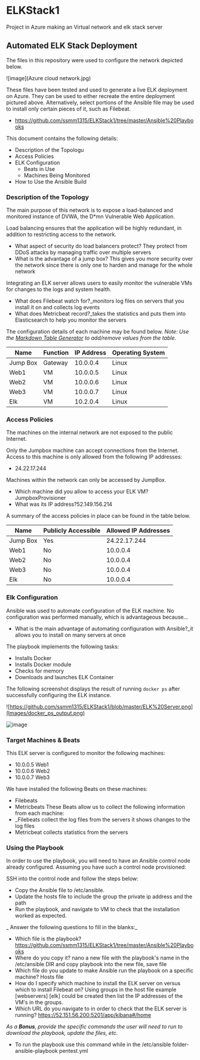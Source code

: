 # ELKStack1
Project in Azure making an Virtual network and elk stack server
## Automated ELK Stack Deployment

The files in this repository were used to configure the network depicted below.

![image](Azure cloud network.jpg)


These files have been tested and used to generate a live ELK deployment on Azure. They can be used to either recreate the entire deployment pictured above. Alternatively, select portions of the Ansible file may be used to install only certain pieces of it, such as Filebeat.

  - https://github.com/ssmm1315/ELKStack1/tree/master/Ansible%20Playbooks

This document contains the following details:
- Description of the Topologu
- Access Policies
- ELK Configuration
  - Beats in Use
  - Machines Being Monitored
- How to Use the Ansible Build


### Description of the Topology

The main purpose of this network is to expose a load-balanced and monitored instance of DVWA, the D*mn Vulnerable Web Application.

Load balancing ensures that the application will be highly redundant, in addition to restricting access to the network.
- What aspect of security do load balancers protect? They protect from DDoS attacks by managing traffic over multiple servers 
- What is the advantage of a jump box? This gives you more security over the network since there is only one to harden and manage for the whole network

Integrating an ELK server allows users to easily monitor the vulnerable VMs for changes to the logs and system health.
- What does Filebeat watch for?_monitors log files on servers that you install it on and collects log events
- What does Metricbeat record?_takes the statistics and puts them into Elasticsearch to help you monitor the servers

The configuration details of each machine may be found below.
_Note: Use the [Markdown Table Generator](http://www.tablesgenerator.com/markdown_tables) to add/remove values from the table_.

| Name     | Function | IP Address | Operating System |
|----------|----------|------------|------------------|
| Jump Box | Gateway  | 10.0.0.4   | Linux            |
| Web1     | VM       | 10.0.0.5   | Linux            |
| Web2     | VM       | 10.0.0.6   | Linux            |
| Web3     | VM       | 10.0.0.7   | Linux            |
| Elk      | VM       | 10.2.0.4   | Linux            |
### Access Policies

The machines on the internal network are not exposed to the public Internet. 

Only the Jumpbox machine can accept connections from the Internet. Access to this machine is only allowed from the following IP addresses:
- 24.22.17.244

Machines within the network can only be accessed by JumpBox.
- Which machine did you allow to access your ELK VM? JumpboxProvisioner    
- What was its IP address?52.149.156.214

A summary of the access policies in place can be found in the table below.

| Name     | Publicly Accessible | Allowed IP Addresses |
|----------|---------------------|----------------------|
| Jump Box |     Yes             | 24.22.17.244         |
| Web1     |     No              | 10.0.0.4             |
| Web2     |     No              | 10.0.0.4             |
| Web3     |     No              | 10.0.0.4             |
| Elk      |     No              | 10.0.0.4             |


### Elk Configuration

Ansible was used to automate configuration of the ELK machine. No configuration was performed manually, which is advantageous because...
- What is the main advantage of automating configuration with Ansible?_it allows you to install on many servers at once

The playbook implements the following tasks:
- Installs Docker
- Installs Docker module
- Checks for memory
- Downloads and launches ELK Container

The following screenshot displays the result of running `docker ps` after successfully configuring the ELK instance.

![https://github.com/ssmm1315/ELKStack1/blob/master/ELK%20Server.png](Images/docker_ps_output.png)

![image](https://user-images.githubusercontent.com/63370629/89094822-f64f0280-d37c-11ea-807b-fbe313a4849e.png)









### Target Machines & Beats
This ELK server is configured to monitor the following machines:
- 10.0.0.5 Web1
- 10.0.0.6 Web2
- 10.0.0.7 Web3

We have installed the following Beats on these machines:
- Filebeats
- Metricbeats
These Beats allow us to collect the following information from each machine:
- _Filebeats collect the log files from the servers it shows changes to the log files 
 - Metricbeat collects statistics from the servers  

### Using the Playbook
In order to use the playbook, you will need to have an Ansible control node already configured. Assuming you have such a control node provisioned: 

SSH into the control node and follow the steps below:
- Copy the Ansible file to /etc/ansible.
- Update the hosts file to include the group the private ip address and the path 
- Run the playbook, and navigate to VM to check that the installation worked as expected.

_ Answer the following questions to fill in the blanks:_
- Which file is the playbook?  https://github.com/ssmm1315/ELKStack1/tree/master/Ansible%20Playbooks      
- Where do you copy it? nano a new file with the playbook's name in the /etc/ansible DIR and copy playbook into the new file, save file
- Which file do you update to make Ansible run the playbook on a specific machine? Hosts file 
- How do I specify which machine to install the ELK server on versus which to install Filebeat on? Using groups in the host file example [webservers] [elk] could be created then list the IP addresses of the VM's in the groups.
- Which URL do you navigate to in order to check that the ELK server is running? https://52.151.56.200:5201/app/kibana#/home

_As a **Bonus**, provide the specific commands the user will need to run to download the playbook, update the files, etc._
- To run the playbook use this command while in the /etc/ansible folder- ansible-playbook pentest.yml
